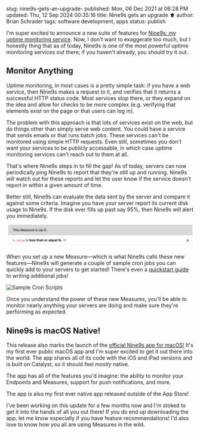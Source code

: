slug: nine9s-gets-an-upgrade-
published: Mon, 06 Dec 2021 at 06:28 PM
updated: Thu, 12 Sep 2024 00:35:16 
title: Nine9s gets an upgrade ⬆️
author: Brian Schrader
tags: software development, apps
status: publish

I'm super excited to announce a new suite of features for [Nine9s: my uptime monitoring service][3]. Now, I don't want to exaggerate too much, but I honestly thing that as of today, Nine9s is one of the most powerful uptime monitoring services out there; if you haven't already, you should try it out.


## Monitor Anything

Uptime monitoring, in most cases is a pretty simple task: if you have a web service, then Nine9s makes a request to it, and verifies that it returns a successful HTTP status code. Most services stop there, or they expand on the idea and allow for checks to be more complex (e.g. verifying that elements exist on the page or that users can log in).

The problem with this approach is that lots of services exist on the web, but do things other than simply serve web content. You could have a service that sends emails or that runs batch jobs. These services can't be monitored using simple HTTP requests. Even still, sometimes you don't want your services to be publicly accessable, in which case uptime monitoring services can't reach out to them at all.

That's where Nine9s steps in to fill the gap! As of today, servers can now periodically ping Nine9s to report that they're still up and running. Nine9s will watch out for these reports and let the user know if the service doesn't report in within a given amount of time.

Better still, Nine9s can evaluate the data sent by the server and compare it against some criteria. Imagine you have your server report its current disk usage to Nine9s. If the disk ever fills up past say 95%, then Nine9s will alert you immediately.

![Example Criteria on Nine9s](/images/blog/nine9s-criteria.png)

When you set up a new Measure&mdash;which is what Nine9s calls these new features&mdash;Nine9s will generate a couple of sample cron jobs you can quickly add to your servers to get started! There's even a [quickstart guide][1] to writing additional jobs!

![Sample Cron Scripts](https://nine9s.cloud/static/kb/cron.png)

Once you understand the power of these new Measures, you'll be able to monitor nearly anything your servers are doing and make sure they're performing as expected.


## Nine9s is macOS Native!

This release also marks the launch of the [official Nine9s app for macOS!][2] It's my first ever public macOS app and I'm super excited to get it out there into the world. The app shares all of its code with the iOS and iPad versions  and is built on Catalyst, so it should feel *mostly* native.

The app has all of the features you'd imagine: the ability to monitor your Endpoints and Measures, support for push notifications, and more.

The app is also my first ever native app released outside of the App Store!

I've been working on this update for a few months now and I'm stoked to get it into the hands of all you out there! If you do end up downloading the app, let me know especially if you have feature recommendations! I'd also love to know how you all are using Measures in the wild.

[1]: https://nine9s.cloud/kb/measurement-snippets
[2]: https://nine9s.cloud/#app
[3]: https://nine9s.cloud/
